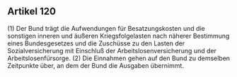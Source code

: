 ## Artikel 120

(1) Der Bund trägt die Aufwendungen für Besatzungskosten und die sonstigen inneren und äußeren Kriegsfolgelasten nach näherer Bestimmung eines Bundesgesetzes und die Zuschüsse zu den Lasten der Sozialversicherung mit Einschluß der Arbeitslosenversicherung und der Arbeitslosenfürsorge.
(2) Die Einnahmen gehen auf den Bund zu demselben Zeitpunkte über, an dem der Bund die Ausgaben übernimmt.

